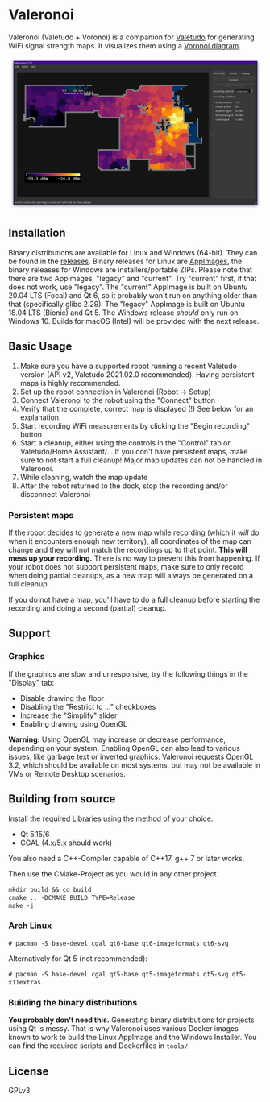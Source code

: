 # Valeronoi

Valeronoi (Valetudo + Voronoi) is a companion for [Valetudo](https://valetudo.cloud) for generating WiFi signal strength maps. It visualizes them using a [Voronoi diagram](https://en.wikipedia.org/wiki/Voronoi_diagram).

![Screenshot](assets/screenshot.png)

## Installation

Binary distributions are available for Linux and Windows (64-bit). They can be found in the [releases](https://github.com/ccoors/Valeronoi/releases). Binary releases for Linux are [AppImages](https://appimage.org/), the binary releases for Windows are installers/portable ZIPs. Please note that there are two AppImages, "legacy" and "current". Try "current" first, if that does not work, use "legacy". The "current" AppImage is built on Ubuntu 20.04 LTS (Focal) and Qt 6, so it probably won't run on anything older than that (specifically glibc 2.29). The "legacy" AppImage is built on Ubuntu 18.04 LTS (Bionic) and Qt 5. The Windows release _should_ only run on Windows 10. Builds for macOS (Intel) will be provided with the next release.

## Basic Usage

1. Make sure you have a supported robot running a recent Valetudo version (API v2, Valetudo 2021.02.0 recommended). Having persistent maps is highly recommended.
2. Set up the robot connection in Valeronoi (Robot -> Setup)
3. Connect Valeronoi to the robot using the "Connect" button
4. Verify that the complete, correct map is displayed (!) See below for an explanation.
5. Start recording WiFi measurements by clicking the "Begin recording" button
6. Start a cleanup, either using the controls in the "Control" tab or Valetudo/Home Assistant/... If you don't have persistent maps, make sure to not start a full cleanup! Major map updates can not be handled in Valeronoi.
7. While cleaning, watch the map update
8. After the robot returned to the dock, stop the recording and/or disconnect Valeronoi

### Persistent maps

If the robot decides to generate a new map while recording (which it _will_ do when it encounters enough new territory), all coordinates of the map can change and they will not match the recordings up to that point. **This will mess up your recording.** There is no way to prevent this from happening. If your robot does not support persistent maps, make sure to only record when doing partial cleanups, as a new map will always be generated on a full cleanup.

If you do not have a map, you'll have to do a full cleanup before starting the recording and doing a second (partial) cleanup.

## Support

### Graphics

If the graphics are slow and unresponsive, try the following things in the "Display" tab:

- Disable drawing the floor
- Disabling the "Restrict to ..." checkboxes
- Increase the "Simplify" slider
- Enabling drawing using OpenGL

**Warning:** Using OpenGL may increase or decrease performance, depending on your system. Enabling OpenGL can also lead to various issues, like garbage text or inverted graphics. Valeronoi requests OpenGL 3.2, which should be available on most systems, but may not be available in VMs or Remote Desktop scenarios.

## Building from source

Install the required Libraries using the method of your choice:

- Qt 5.15/6
- CGAL (4.x/5.x should work)

You also need a C++-Compiler capable of C++17. g++ 7 or later works.

Then use the CMake-Project as you would in any other project.

```
mkdir build && cd build
cmake .. -DCMAKE_BUILD_TYPE=Release
make -j
```

### Arch Linux

```
# pacman -S base-devel cgal qt6-base qt6-imageformats qt6-svg
```

Alternatively for Qt 5 (not recommended):

```
# pacman -S base-devel cgal qt5-base qt5-imageformats qt5-svg qt5-x11extras
```

### Building the binary distributions

**You probably don't need this.**
Generating binary distributions for projects using Qt is messy. That is why Valeronoi uses various Docker images known to work to build the Linux AppImage and the Windows Installer. You can find the required scripts and Dockerfiles in `tools/`.

## License

GPLv3

